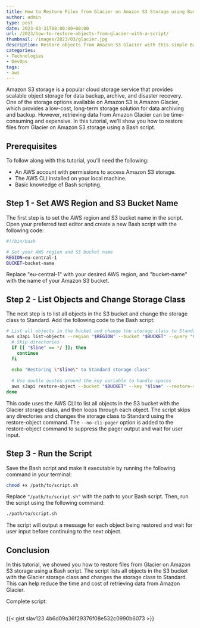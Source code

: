 ```yaml
---
title: How to Restore Files from Glacier on Amazon S3 Storage using Bash Script
author: admin
type: post
date: 2023-03-31T08:00:00+00:00
url: /2023/how-to-restore-objects-from-glacier-with-a-script/
thumbnail: /images/2023/03/glacier.jpg
description: Restore objects from Amazon S3 Glacier with this simple Bash script, efficiently retrieving archived data from AWS Glacier storage
categories:
- Technologies
- DevOps
tags:
- aws
---
```


Amazon S3 storage is a popular cloud storage service that provides scalable object storage for data backup, archive, and disaster recovery. One of the storage options available on Amazon S3 is Amazon Glacier, which provides a low-cost, long-term storage solution for data archiving and backup. However, retrieving data from Amazon Glacier can be time-consuming and expensive. In this tutorial, we'll show you how to restore files from Glacier on Amazon S3 storage using a Bash script.

<!--more-->

## Prerequisites
To follow along with this tutorial, you'll need the following:

- An AWS account with permissions to access Amazon S3 storage.
- The AWS CLI installed on your local machine.
- Basic knowledge of Bash scripting.

## Step 1 - Set AWS Region and S3 Bucket Name
The first step is to set the AWS region and S3 bucket name in the script. Open your preferred text editor and create a new Bash script with the following code:

```BASH
#!/bin/bash

# Set your AWS region and S3 bucket name
REGION=eu-central-1
BUCKET=bucket-name

```
Replace "eu-central-1" with your desired AWS region, and "bucket-name" with the name of your Amazon S3 bucket.


## Step 2 - List Objects and Change Storage Class
The next step is to list all objects in the S3 bucket and change the storage class to Standard. Add the following code to the Bash script:

```BASH
# List all objects in the bucket and change the storage class to Standard
aws s3api list-objects --region "$REGION" --bucket "$BUCKET" --query "Contents[?StorageClass=='GLACIER'].[Key]" --output text | while read -r line; do
  # Skip directories
  if [[ "$line" == */ ]]; then
    continue
  fi
  
  echo "Restoring \"$line\" to Standard storage class"
  
  # Use double quotes around the key variable to handle spaces
  aws s3api restore-object --bucket "$BUCKET" --key "$line" --restore-request '{"Days":25,"GlacierJobParameters":{"Tier":"Standard"}}' --no-cli-pager 2>&1
done

```

This code uses the AWS CLI to list all objects in the S3 bucket with the Glacier storage class, and then loops through each object. The script skips any directories and changes the storage class to Standard using the restore-object command. The `--no-cli-pager` option is added to the restore-object command to suppress the pager output and wait for user input.

## Step 3 - Run the Script
Save the Bash script and make it executable by running the following command in your terminal:

```BASH
chmod +x /path/to/script.sh
```

Replace `"/path/to/script.sh"` with the path to your Bash script. Then, run the script using the 
following command:
```BASH
./path/to/script.sh
```

The script will output a message for each object being restored and wait for user input before continuing to the next object.

## Conclusion
In this tutorial, we showed you how to restore files from Glacier on Amazon S3 storage using a Bash script. The script lists all objects in the S3 bucket with the Glacier storage class and changes the storage class to Standard. This can help reduce the time and cost of retrieving data from Amazon Glacier.

Complete script:
## 
{{< gist slav123 4b6d09a36f29376f08e532c0990b6073 >}}


